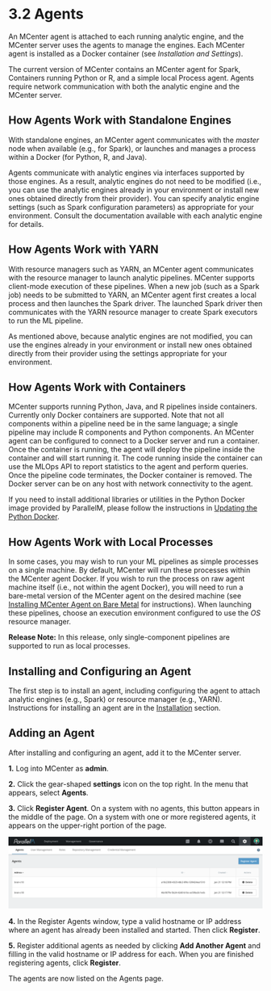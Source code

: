 3.2 Agents
==========

An MCenter agent is attached to each running analytic engine, and the MCenter
server uses the agents to manage the engines. Each MCenter agent is
installed as a Docker container (see *Installation and Settings*).

The current version of MCenter contains an MCenter agent for Spark, Containers running Python or
R, and a simple local Process agent. Agents require
network communication with both the analytic engine and the MCenter
server.

How Agents Work with Standalone Engines
---------------------------------------

With standalone engines, an MCenter agent communicates with the *master*
node when available (e.g., for Spark), or launches and manages a
process within a Docker (for Python, R, and Java).

Agents communicate with analytic engines via interfaces supported by
those engines. As a result, analytic engines do not need to be modified
(i.e., you can use the analytic engines already in your environment or
install new ones obtained directly from their provider). You can specify analytic engine
settings (such as Spark configuration parameters) as
appropriate for your environment. Consult the documentation
available with each analytic engine for details.

How Agents Work with YARN
-------------------------

With resource managers such as YARN, an MCenter agent communicates with
the resource manager to launch analytic pipelines. MCenter supports
client-mode execution of these pipelines. When a new job (such
as a Spark job) needs to be submitted to YARN, an MCenter agent first
creates a local process and then launches the Spark driver. The launched
Spark driver then communicates with the YARN resource manager to create
Spark executors to run the ML pipeline.

As mentioned above, because analytic engines are not modified, you can use
the engines already in your environment or install new ones
obtained directly from their provider using the settings appropriate for
your environment.

How Agents Work with Containers
-------------------------------

MCenter supports running Python, Java, and R pipelines inside containers.
Currently only Docker containers are supported.
Note that not all components within a pipeline need be in the same language;
a single pipeline may include R components and Python components.
An MCenter agent can be configured to connect to a Docker server and
run a container. Once the container is running, the agent will deploy the
pipeline inside the container and will start running it. The
code running inside the container can use the MLOps
API to report statistics to the agent and perform queries. Once the
pipeline code terminates, the Docker container is removed. The Docker
server can be on any host with network connectivity to the agent.

If you need to install additional libraries or utilities in the Python Docker image
provided by ParallelM, please follow the instructions in [Updating the Python Docker](./python_docker.md).


How Agents Work with Local Processes
------------------------------------

In some cases, you may wish to run your ML pipelines as simple processes on a single machine.
By default, MCenter will run these processes within the MCenter agent Docker. If you wish to
run the process on raw agent machine itself (i.e., not within the agent Docker),
you will need to run a bare-metal version of the MCenter agent on the desired machine
(see [Installing MCenter Agent on Bare Metal](./2_4.md) for instructions). When launching these
pipelines, choose an execution environment configured to use the *OS* resource manager.

**Release Note:** In this release, only single-component pipelines are supported to run as local processes.


Installing and Configuring an Agent
-----------------------------------

The first step is to install an agent, including configuring the agent to attach analytic engines
(e.g., Spark) or resource manager (e.g., YARN). Instructions for installing an
agent are in the [Installation](./2.md) section.

Adding an Agent
---------------

After installing and configuring an agent, add it to the
MCenter server.

**1.** Log into MCenter as **admin**.

**2.** Click the gear-shaped **settings** icon on the top right. In
the menu that appears, select **Agents**.

**3.** Click **Register Agent**. On a system with no agents,
this button appears in the middle of the page. On a
system with one or more registered agents, it appears on the upper-right
portion of the page.

![](./images/3/2/media/image3.png)

**4.** In the Register Agents window, type a valid hostname or IP address where an agent has already
been installed and started. Then click **Register**.

**5.** Register additional agents as needed by clicking **Add Another
Agent** and filling in the valid hostname or IP address for each.
When you are finished registering agents, click
**Register**.

The agents are now listed on the Agents page.
